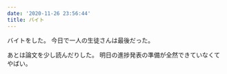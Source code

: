 ```yaml
---
date: '2020-11-26 23:56:44'
title: バイト
---
```


バイトをした。
今日で一人の生徒さんは最後だった。

あとは論文を少し読んだりした。
明日の進捗発表の準備が全然できていなくてやばい。